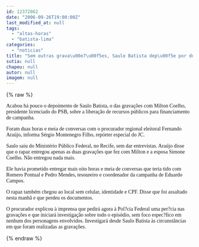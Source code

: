 ```yaml
---
id: 12372862
date: "2006-09-26T19:00:00Z"
last_modified_at: null
tags:
  - "altas-horas"
  - "batista-lima"
categories:
  - "noticias"
title: "Sem outras grava\u00e7\u00f5es, Saulo Batista dep\u00f5e por duas horas e meia"
sutia: null
chapeu: null
autor: null
imagem: null
---
```

{% raw %}
<p><P><FONT face=Verdana>Acabou há pouco o depoimento de Saulo Batista, o das gravações com Milton Coelho, presidente licenciado do PSB, sobre a liberação de recursos públicos para financiamento de campanha. </FONT></P></p>
<p><P><FONT face=Verdana>Foram duas horas e meia de conversas com o procurador regional eleitoral Fernando Araújo, informa Sérgio Montenegro Filho, repórter especial do JC.</FONT></P></p>
<p><P><FONT face=Verdana>Saulo saiu do Ministério Público Federal, no Recife, sem dar entrevistas. Araújo disse que o rapaz entregou apenas as duas gravações que fez com Milton e a esposa Simone Coelho. Não entregou nada mais.</FONT></P></p>
<p><P><FONT face=Verdana>Ele havia prometido entregar mais oito horas e meia de conversas que teria tido com Romero Pontual e Pedro Mendes, tesoureiro e coordenador da campanha de Eduardo Campos.</FONT></P></p>
<p><P><FONT face=Verdana>O rapaz também chegou ao local sem celular, identidade e CPF. Disse que foi assaltado nesta manhã e que perdeu os documentos.</FONT></P></p>
<p><P><FONT face=Verdana>O procurador explicou à imprensa que pedirá agora à Pol?cia Federal uma per?cia nas gravações e que iniciará investigação sobre todo o episódio, sem foco espec?fico em nenhum dos personagens envolvidos. Investigará desde Saulo Batista às circunstâncias em que foram realizadas as gravações.</FONT></P> </p>
{% endraw %}